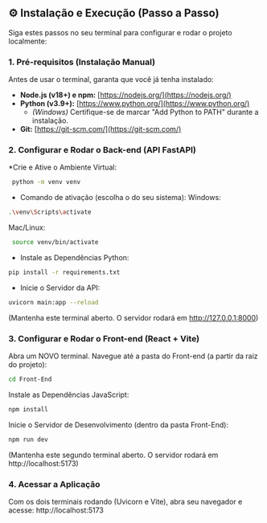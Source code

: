 ## ⚙️ Instalação e Execução (Passo a Passo)
Siga estes passos no seu terminal para configurar e rodar o projeto localmente:

### 1. Pré-requisitos (Instalação Manual)
Antes de usar o terminal, garanta que você já tenha instalado:

* **Node.js (v18+) e npm:** [https://nodejs.org/](https://nodejs.org/)
* **Python (v3.9+):** [https://www.python.org/](https://www.python.org/)
    * *(Windows)* Certifique-se de marcar "Add Python to PATH" durante a instalação.
* **Git:** [https://git-scm.com/](https://git-scm.com/)

### 2. Configurar e Rodar o Back-end (API FastAPI)
*Crie e Ative o Ambiente Virtual:
 ```Bash
  python -m venv venv
 ```

* Comando de ativação (escolha o do seu sistema):
Windows:
```Bash
.\venv\Scripts\activate
```

Mac/Linux:
```Bash
 source venv/bin/activate
```

* Instale as Dependências Python:
```Bash
pip install -r requirements.txt
```

* Inicie o Servidor da API:
```Bash
uvicorn main:app --reload
```
(Mantenha este terminal aberto. O servidor rodará em http://127.0.0.1:8000)

### 3. Configurar e Rodar o Front-end (React + Vite)
Abra um NOVO terminal.
Navegue até a pasta do Front-end (a partir da raiz do projeto):
```Bash
cd Front-End
```

Instale as Dependências JavaScript:
```Bash
npm install
```

Inicie o Servidor de Desenvolvimento (dentro da pasta Front-End):
```Bash
npm run dev
```
(Mantenha este segundo terminal aberto. O servidor rodará em http://localhost:5173)

### 4. Acessar a Aplicação
Com os dois terminais rodando (Uvicorn e Vite), abra seu navegador e acesse: http://localhost:5173















